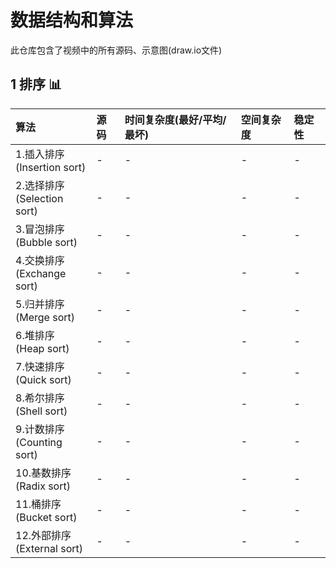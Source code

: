 # 数据结构和算法

此仓库包含了视频中的所有源码、示意图(draw.io文件)

## 1 排序 :bar_chart:

|算法|源码|时间复杂度(最好/平均/最坏)|空间复杂度|稳定性|
|:---|:---|:---|:---|:---|
|1.插入排序</br>(Insertion sort)|-|-|-|-|
|2.选择排序</br>(Selection sort)|-|-|-|-|
|3.冒泡排序</br>(Bubble sort)|-|-|-|-|
|4.交换排序</br>(Exchange sort)|-|-|-|-|
|5.归并排序</br>(Merge sort)|-|-|-|-|
|6.堆排序</br>(Heap sort)|-|-|-|-|
|7.快速排序</br>(Quick sort)|-|-|-|-|
|8.希尔排序</br>(Shell sort)|-|-|-|-|
|9.计数排序</br>(Counting sort)|-|-|-|-|
|10.基数排序</br>(Radix sort)|-|-|-|-|
|11.桶排序</br>(Bucket sort)|-|-|-|-|
|12.外部排序</br>(External sort)|-|-|-|-|
